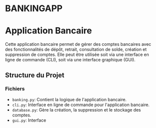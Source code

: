 # BANKINGAPP 

# Application Bancaire

Cette application bancaire permet de gérer des comptes bancaires avec des fonctionnalités de dépôt, retrait, consultation de solde, création et suppression de comptes. Elle peut être utilisée soit via une interface en ligne de commande (CLI), soit via une interface graphique (GUI).

## Structure du Projet


### Fichiers

- `banking.py`: Contient la logique de l'application bancaire.
- `cli.py`: Interface en ligne de commande pour l'application bancaire.
- `database.py`: Gère la création, la suppression et le stockage des comptes.
- `gui.py`: Interface
